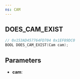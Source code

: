 ```yaml
---
ns: CAM
---
```

## DOES_CAM_EXIST

```c
// 0x153AD457764FD704 0x1EF89DC0
BOOL DOES_CAM_EXIST(Cam cam);
```

## Parameters
* **cam**:
